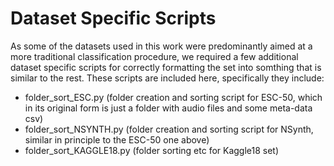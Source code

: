 # Dataset Specific Scripts

As some of the datasets used in this work were predominantly aimed at a more traditional classification procedure, we required a few additional dataset specific scripts for correctly formatting the set into somthing that is similar to the rest. These scripts are included here, specifically they include:
  -  folder_sort_ESC.py (folder creation and sorting script for ESC-50, which in its original form is just a folder with audio files and some meta-data csv) 
  -  folder_sort_NSYNTH.py (folder creation and sorting script for NSynth, similar in principle to the ESC-50 one above)
  -  folder_sort_KAGGLE18.py (folder sorting etc for Kaggle18 set)

